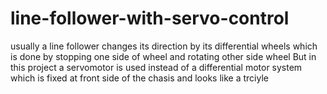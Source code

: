 # line-follower-with-servo-control
usually a line follower changes its direction by its differential wheels
which is done by stopping one side of wheel and rotating other side wheel 
But in this project a servomotor is used instead of a differential motor system
which is fixed at front side of the chasis and looks like a trciyle
